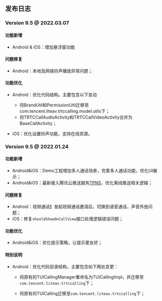 ## 发布日志

### Version 9.5 @ 2022.03.07

#### 功能新增

- Android & iOS：增加悬浮窗功能

#### 问题修复

- Android：本地及网络铃声播放异常问题；
 
#### 功能优化

- Android：优化代码结构，主要包含以下变动

  - 将BrandUtil和PermissionUtil迁移至com.tencent.liteav.trtccalling.model.utils下；
  - 将TRTCCallAudioActivity和TRTCCallVideoActivity合并为BaseCallActivity；
  
- iOS：优化设置铃声功能，支持在线资源。

### Version 9.5 @ 2022.01.24

#### 功能新增
- Android&iOS：Demo工程增加多人通话场景，完善多人通话功能，优化UI展示；
- Android&iOS：最新接入腾讯云推送服务[TPNS](https://cloud.tencent.com/document/product/548)，优化离线推送相关逻辑；

#### 问题修复

- Android：视频通话】发起视频通话邀请后，切换到语音通话，声音外放问题；
- iOS：修复`shouldShowOnCallView`接口处理逻辑错误问题；

#### 功能优化

- Android&iOS：优化提示策略，让提示更友好；

#### 特别说明

- Android：优化代码目录结构，主要包含如下两处变更：

  - 将原有的TUICallingManager重命名为TUICallingImpl，并迁移至`com.tencent.liteav.trtccalling`下；

  - 将原有的TUICalling迁移至`com.tencent.liteav.trtccalling`下；
